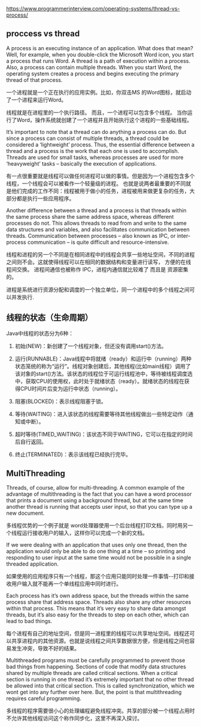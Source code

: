 https://www.programmerinterview.com/operating-systems/thread-vs-process/

## proccess vs thread

A process is an executing instance of an application. What does that mean? Well, for example, when you double-click the Microsoft Word icon, you start a process that runs Word. A thread is a path of execution within a process. Also, a process can contain multiple threads. When you start Word, the operating system creates a process and begins executing the primary thread of that process.

一个进程就是一个正在执行的应用实例。比如，你双击MS 的Word图标，就启动了一个进程来运行Word。

线程就是在进程里的一个执行路径。 而且，一个进程可以包含多个线程。 当你运行了Word，操作系统就创建了一个进程并且开始执行这个进程的一些基础线程。

It’s important to note that a thread can do anything a process can do. But since a process can consist of multiple threads, a thread could be considered a ‘lightweight’ process. Thus, the essential difference between a thread and a process is the work that each one is used to accomplish. Threads are used for small tasks, whereas processes are used for more ‘heavyweight’ tasks – basically the execution of applications.

有一点很重要就是线程可以做任何进程可以做的事情。但是因为一个进程包含多个线程，一个线程会可以被看作一个轻量级的进程。
也就是说两者最重要的不同就是他们完成的工作不同：线程被用于做小的任务，进程被用来做更复杂的任务，大部分都是执行一些应用程序。

Another difference between a thread and a process is that threads within the same process share the same address space, whereas different processes do not. This allows threads to read from and write to the same data structures and variables, and also facilitates communication between threads. Communication between processes – also known as IPC, or inter-process communication – is quite difficult and resource-intensive.

线程和进程的另一个不同是在相同进程中的线程会共享一些地址空间，不同的进程之间则不会。这就使得线程可以在相同的数据结构和变量进行读写，
方便的在线程间交换。
进程间通信也被称作 IPC，进程内通信就比较难了 而且是 资源密集的。

进程是系统进行资源分配和调度的一个独立单位，同一个进程中的多个线程之间可以并发执行.


## 线程的状态（生命周期）
Java中线程的状态分为6种：
1. 初始(NEW)：新创建了一个线程对象，但还没有调用start()方法。
2. 运行(RUNNABLE)：Java线程中将就绪（ready）和运行中（running）两种状态笼统的称为“运行”。线程对象创建后，其他线程(比如main线程）调用了该对象的start()方法。该状态的线程位于可运行线程池中，等待被线程调度选中，获取CPU的使用权，此时处于就绪状态（ready）。就绪状态的线程在获得CPU时间片后变为运行中状态（running）。

3. 阻塞(BLOCKED)：表示线程阻塞于锁。
4. 等待(WAITING)：进入该状态的线程需要等待其他线程做出一些特定动作（通知或中断）。
5. 超时等待(TIMED_WAITING)：该状态不同于WAITING，它可以在指定的时间后自行返回。
6. 终止(TERMINATED)：表示该线程已经执行完毕。


## MultiThreading
Threads, of course, allow for multi-threading. A common example of the advantage of multithreading is the fact that you can have a word processor that prints a document using a background thread, but at the same time another thread is running that accepts user input, so that you can type up a new document.

多线程优势的一个例子就是 word处理器使用一个后台线程打印文档，同时用另一个线程运行接收用户的输入，这样你可以完成一个新的文档。

If we were dealing with an application that uses only one thread, then the application would only be able to do one thing at a time – so printing and responding to user input at the same time would not be possible in a single threaded application.

如果使用的应用程序只有一个线程，那这个应用只能同时处理一件事情--打印和接收用户输入就不能再一个单线程应用中同时进行。

Each process has it’s own address space, but the threads within the same process share that address space. Threads also share any other resources within that process. This means that it’s very easy to share data amongst threads, but it’s also easy for the threads to step on each other, which can lead to bad things.

每个进程有自己的地址空间，但是同一进程里的线程可以共享地址空间。线程还可以共享进程内的其他资源。也就是说线程之间共享数据很方便，但是线程之间也容易发生冲突，导致不好的结果。

Multithreaded programs must be carefully programmed to prevent those bad things from happening. Sections of code that modify data structures shared by multiple threads are called critical sections. When a critical section is running in one thread it’s extremely important that no other thread be allowed into that critical section. This is called synchronization, which we wont get into any further over here. But, the point is that multithreading requires careful programming.

多线程的程序需要很小心的处理编程避免线程冲突。共享的部分被一个线程占用时不允许其他线程访问这个称作同步化，这里不再深入探讨。
